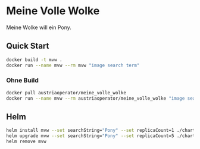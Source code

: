 # Meine Volle Wolke

Meine Wolke will ein Pony.

## Quick Start

```sh
docker build -t mvw .
docker run --name mvw --rm mvw "image search term"
```

### Ohne Build

```sh
docker pull austriaoperator/meine_volle_wolke
docker run --name mvw --rm austriaoperator/meine_volle_wolke "image search term"
```

## Helm

```sh
helm install mvw --set searchString="Pony" --set replicaCount=1 ./chart
helm upgrade mvw --set searchString="Pony" --set replicaCount=5 ./chart
helm remove mvw
```
